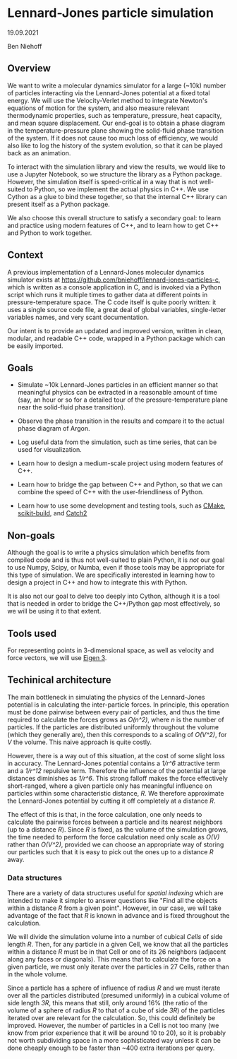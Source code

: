# Lennard-Jones particle simulation

19.09.2021

Ben Niehoff

## Overview

We want to write a molecular dynamics simulator for a large (~10k) number of particles interacting
via the Lennard-Jones potential at a fixed total energy.  We will use the Velocity-Verlet method
to integrate Newton's equations of motion for the system, and also measure relevant thermodynamic
properties, such as temperature, pressure, heat capacity, and mean square displacement.  Our
end-goal is to obtain a phase diagram in the temperature-pressure plane showing the solid-fluid
phase transition of the system.  If it does not cause too much loss of efficiency, we would also
like to log the history of the system evolution, so that it can be played back as an animation.

To interact with the simulation library and view the results, we would like to use a Jupyter
Notebook, so we structure the library as a Python package.  However, the simulation itself is
speed-critical in a way that is not well-suited to Python, so we implement the actual physics
in C++.  We use Cython as a glue to bind these together, so that the internal C++ library can
present itself as a Python package.

We also choose this overall structure to satisfy a secondary goal: to learn and practice using
modern features of C++, and to learn how to get C++ and Python to work together.

## Context

A previous implementation of a Lennard-Jones molecular dynamics simulator exists at
<https://github.com/bniehoff/lennard-jones-particles-c>, which is written as a console application
in C, and is invoked via a Python script which runs it multiple times to gather data at different
points in pressure-temperature space.  The C code itself is quite poorly written: it uses a single
source code file, a great deal of global variables, single-letter variables names, and very scant
documentation.

Our intent is to provide an updated and improved version, written in clean, modular, and readable
C++ code, wrapped in a Python package which can be easily imported.

## Goals

- Simulate ~10k Lennard-Jones particles in an efficient manner so that meaningful physics can be
extracted in a reasonable amount of time (say, an hour or so for a detailed tour of the
pressure-temperature plane near the solid-fluid phase transition).

- Observe the phase transition in the results and compare it to the actual phase diagram of Argon.

- Log useful data from the simulation, such as time series, that can be used for visualization.

- Learn how to design a medium-scale project using modern features of C++.

- Learn how to bridge the gap between C++ and Python, so that we can combine the speed of C++
with the user-friendliness of Python.

- Learn how to use some development and testing tools, such as [CMake](https://cmake.org/),
[scikit-build](https://scikit-build.readthedocs.io/en/latest/index.html), and
[Catch2](https://github.com/catchorg/Catch2)

## Non-goals

Although the goal is to write a physics simulation which benefits from compiled code and is thus
not well-suited to plain Python, it is *not* our goal to use Numpy, Scipy, or Numba, even if those
tools may be appropriate for this type of simulation.  We are specifically interested in learning
how to design a project in C++ and how to integrate this with Python.

It is also not our goal to delve too deeply into Cython, although it is a tool that is needed in
order to bridge the C++/Python gap most effectively, so we will be using it to that extent.

## Tools used

For representing points in 3-dimensional space, as well as velocity and force vectors, we will use
[Eigen 3](http://eigen.tuxfamily.org/index.php?title=Main_Page).

## Techinical architecture

The main bottleneck in simulating the physics of the Lennard-Jones potential is in calculating the
inter-particle forces.  In principle, this operation must be done pairwise between every pair
of particles, and thus the time required to calculate the forces grows as *O(n^2)*, where *n* is
the number of particles.  If the particles are distributed uniformly throughout the volume (which
they generally are), then this corresponds to a scaling of *O(V^2)*, for *V* the volume.  This
naive approach is quite costly.

However, there is a way out of this situation, at the cost of some slight loss in accuracy.  The
Lennard-Jones potential contains a *1/r^6* attractive term and a *1/r^12* repulsive term.  Therefore
the influence of the potential at large distances diminishes as *1/r^6*.  This strong falloff
makes the force effectively short-ranged, where a given particle only has meaningful influence
on particles within some characteristic distance, *R*.  We therefore approximate the Lennard-Jones
potential by cutting it off completely at a distance *R*.

The effect of this is that, in the force calculation, one only needs to calculate the pairwise
forces between a particle and its nearest neighbors (up to a distance *R*).  Since *R* is fixed,
as the volume of the simulation grows, the time needed to perform the force calculation need only
scale as *O(V)* rather than *O(V^2)*, provided we can choose an appropriate way of storing our
particles such that it is easy to pick out the ones up to a distance *R* away.

### Data structures

There are a variety of data structures useful for *spatial indexing* which are intended to make
it simpler to answer questions like "Find all the objects within a distance *R* from a given point".
However, in our case, we will take advantage of the fact that *R* is known in advance and is fixed
throughout the calculation.

We will divide the simulation volume into a number of cubical *Cells* of side length *R*.  Then,
for any particle in a given Cell, we know that all the particles within a distance *R* must be
in that Cell or one of its 26 neighbors (adjacent along any faces or diagonals).  This means that
to calculate the force on a given particle, we must only iterate over the particles in 27 Cells,
rather than in the whole volume.

Since a particle has a sphere of influence of radius *R* and we must iterate over all the particles
distributed (presumed uniformly) in a cubical volume of side length *3R*, this means that still,
only around 16% (the ratio of the volume of a sphere of radius *R* to that of a cube of side *3R*)
of the particles iterated over are relevant for the calculation.  So, this could definitely be
improved.  However, the number of particles in a Cell is not too many (we know from prior
experience that it will be around 10 to 20), so it is probably not worth subdividing space in a
more sophisticated way unless it can be done cheaply enough to be faster than ~400 extra iterations
per query.



